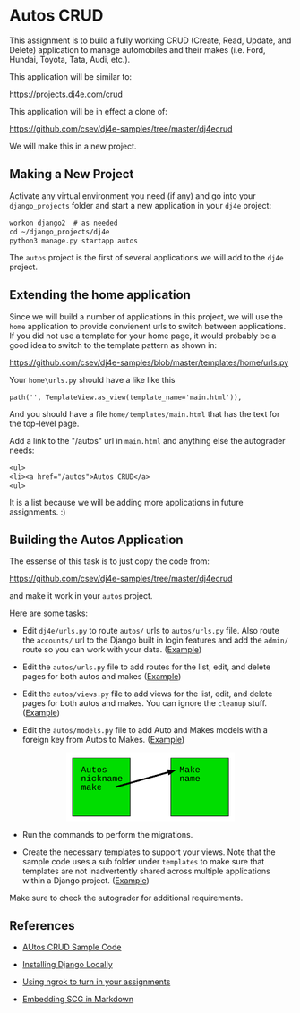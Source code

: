 Autos CRUD
==========

This assignment is to build a fully working CRUD (Create, Read, Update, and Delete)
application to manage automobiles and their makes (i.e. Ford, Hundai, Toyota,
Tata, Audi, etc.).

This application will be similar to:

https://projects.dj4e.com/crud

This application will be in effect a clone of:

https://github.com/csev/dj4e-samples/tree/master/dj4ecrud

We will make this in a new project.

Making a New Project
--------------------

Activate any virtual environment you need (if any) and go into your `django_projects` folder
and start a new application in your `dj4e` project:

    workon django2  # as needed
    cd ~/django_projects/dj4e
    python3 manage.py startapp autos

The `autos` project is the first of several applications we will add to the `dj4e` project.

Extending the home application
------------------------------

Since we will build a number of applications in this project, we will use the `home`
application to provide convienent urls to switch between applications.   If you did
not use a template for your home page, it would probably be a good idea to switch
to the template pattern as shown in:

https://github.com/csev/dj4e-samples/blob/master/templates/home/urls.py

Your `home\urls.py` should have a like like this

    path('', TemplateView.as_view(template_name='main.html')),

And you should have a file `home/templates/main.html` that has the text for the top-level page.

Add a link to the "/autos" url in `main.html` and anything else the autograder needs:

    <ul>
    <li><a href="/autos">Autos CRUD</a>
    <ul>

It is a list because we will be adding more applications in future assignments. :)

Building the Autos Application
------------------------------

The essense of this task is to just copy the code from:

https://github.com/csev/dj4e-samples/tree/master/dj4ecrud

and make it work in your `autos` project.

Here are some tasks:

* Edit `dj4e/urls.py` to route `autos/` urls to `autos/urls.py` file.  Also route the `accounts/` url to the 
Django built in login features and add the `admin/` route so you can work with your data.
(<a href="https://github.com/csev/dj4e-samples/blob/master/dj4ecrud/dj4ecrud/urls.py" target="_blank">Example</a>)

* Edit the `autos/urls.py` file to add routes for the list, edit, and delete pages for both autos and makes
(<a href="https://github.com/csev/dj4e-samples/blob/master/dj4ecrud/autos/urls.py" target="_blank">Example</a>)

* Edit the `autos/views.py` file to add views for the list, edit, and delete pages for both autos and makes.
You can ignore the `cleanup` stuff.
(<a href="https://github.com/csev/dj4e-samples/blob/master/dj4ecrud/autos/views.py" target="_blank">Example</a>)

* Edit the `autos/models.py` file to add Auto and Makes models with a foreign key from Autos to Makes.
(<a href="https://github.com/csev/dj4e-samples/blob/master/dj4ecrud/autos/urls.py" target="_blank">Example</a>)

<img src="svg/auto_model.svg" alt="A data model diagram showing Autos and Makes" style="display: block; margin-left: auto; margin-right: auto;align: center; max-width: 300px;">

* Run the commands to perform the migrations.

* Create the necessary templates to support your views.  Note that the sample code uses a sub folder under `templates` to
make sure that templates are not inadvertently shared across multiple applications within a Django project.
(<a href="https://github.com/csev/dj4e-samples/blob/master/dj4ecrud/autos/templates" target="_blank">Example</a>)

Make sure to check the autograder for additional requirements.

References
----------

* <a href="https://github.com/csev/dj4e-samples/tree/master/dj4ecrud" target="_blank">AUtos CRUD Sample Code</a>

* <a href="dj_install.md" target="_blank">Installing Django Locally</a>

* <a href="../ngrok" target="_blank">Using ngrok to turn in your assignments</a>

* <a href="https://stackoverflow.com/questions/13808020/include-an-svg-hosted-on-github-in-markdown" target="_blank">Embedding SCG in Markdown</a>
